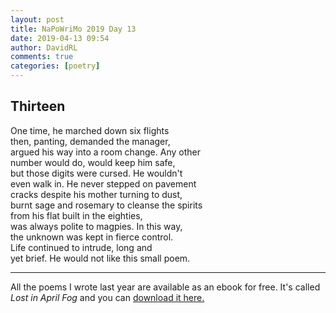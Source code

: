```yaml
---  
layout: post  
title: NaPoWriMo 2019 Day 13  
date: 2019-04-13 09:54  
author: DavidRL  
comments: true  
categories: [poetry] 
---  
```

  
<h2>Thirteen</h2>  
<!-- /wp:heading -->  

  
<p>One time, he marched down six flights<br />then, panting, demanded the manager, <br />argued his way into a room change. Any other<br />number would do, would keep him safe,<br />but those digits were cursed. He wouldn't<br />even walk in. He never stepped on pavement<br />cracks despite his mother turning to dust, <br />burnt sage and rosemary to cleanse the spirits<br />from his flat built in the eighties, <br />was always polite to magpies. In this way,<br />the unknown was kept in fierce control.<br />Life continued to intrude, long and<br />yet brief. He would not like this small poem. </p>  


 
<hr class="wp-block-separator"/>  
 

   
<p>All the poems I wrote last year are available as an ebook for free. It's called <em>Lost in April Fog </em>and you can <a href="/aprilfog/">download it here. </a></p>  

